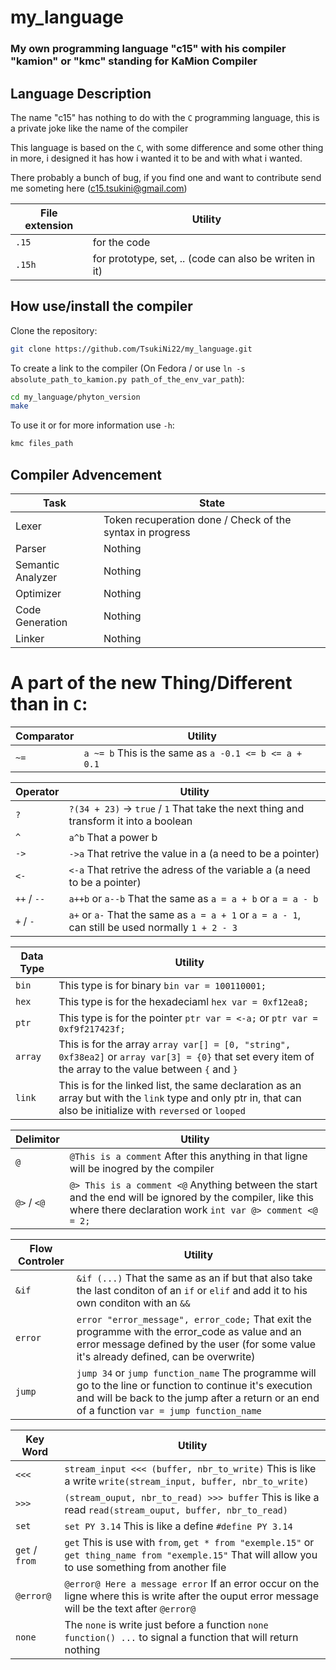 # my_language
### My own programming language "c15" with his compiler "kamion" or "kmc" standing for KaMion Compiler
## Language Description

The name "c15" has nothing to do with the `C` programming language, this is a private joke like the name of the compiler

This language is based on the `C`, with some difference and some other thing in more, i designed it has how i wanted it to be and with what i wanted.

There probably a bunch of bug, if you find one and want to contribute send me someting here (c15.tsukini@gmail.com)

| File extension | Utility                                                |
| -------------- | ------------------------------------------------------ |
| `.15`          | for the code                                           |
| `.15h`         | for prototype, set, .. (code can also be writen in it) |

## How use/install the compiler
Clone the repository:
```sh
git clone https://github.com/TsukiNi22/my_language.git
```

To create a link to the compiler (On Fedora / or use `ln -s absolute_path_to_kamion.py path_of_the_env_var_path`):
```sh
cd my_language/phyton_version
make
```

To use it or for more information use `-h`:
```sh
kmc files_path
```

## Compiler Advencement

| Task              | State                                                      |
| ----------------- | ---------------------------------------------------------- |
| Lexer             |  Token recuperation done / Check of the syntax in progress |
| Parser            |  Nothing                                                   |
| Semantic Analyzer |  Nothing                                                   |
| Optimizer         |  Nothing                                                   |
| Code Generation   |  Nothing                                                   |
| Linker            |  Nothing                                                   |

# A part of the new Thing/Different than in `C`:
| Comparator | Utility                                               |
| ---------- | ----------------------------------------------------- |
| `~=`       | `a ~= b` This is the same as `a -0.1 <= b <= a + 0.1` |

| Operator    | Utility                                                                                          |
| ----------- | ------------------------------------------------------------------------------------------------ |
| `?`         | `?(34 + 23)` -> `true` / `1` That take the next thing and transform it into a boolean            | 
| `^`         | `a^b` That a power b                                                                             | 
| `->`        | `->a` That retrive the value in a (a need to be a pointer)                                       | 
| `<-`        | `<-a` That retrive the adress of the variable a (a need to be a pointer)                         | 
| `++` / `--` | `a++b` or `a--b` That the same as `a = a + b` or `a = a - b`                                     | 
| `+` / `-`   | `a+` or `a-` That the same as `a = a + 1` or `a = a - 1`, can still be used normally `1 + 2 - 3` | 

| Data Type | Utility                                                                                                                                                        |
| --------- | -------------------------------------------------------------------------------------------------------------------------------------------------------------- |
| `bin`     | This type is for binary `bin var = 100110001;`                                                                                                                 | 
| `hex`     | This type is for the hexadeciaml `hex var = 0xf12ea8;`                                                                                                         | 
| `ptr`     | This type is for the pointer `ptr var = <-a;` or `ptr var = 0xf9f217423f;`                                                                                     | 
| `array`   | This is for the array `array var[] = [0, "string", 0xf38ea2]` or `array var[3] = {0}` that set every item of the array to the value between `{` and `}`        | 
| `link`    | This is for the linked list, the same declaration as an array but with the `link` type and only ptr in, that can also be initialize with `reversed` or `looped`| 

| Delimitor   | Utility                                                                                                                                                               |
| ----------- | --------------------------------------------------------------------------------------------------------------------------------------------------------------------- |
| `@`         | `@This is a comment` After this anything in that ligne will be inogred by the compiler                                                                                | 
| `@>` / `<@` | `@> This is a comment <@` Anything between the start and the end will be ignored by the compiler, like this where there declaration work `int var @> comment <@ = 2;` | 

| Flow Controler | Utility                                                                                                                                                                                                   |
| -------------- | --------------------------------------------------------------------------------------------------------------------------------------------------------------------------------------------------------- |
| `&if`          | `&if (...)` That the same as an if but that also take the last conditon of an `if` or `elif` and add it to his own conditon with an `&&`                                                                  | 
| `error`        | `error "error_message", error_code;` That exit the programme with the error_code as value and an error message defined by the user (for some value it's already defined, can be overwrite)                | 
| `jump`         | `jump 34` or `jump function_name` The programme will go to the line or function to continue it's execution and will be back to the jump after a return or an end of a function `var = jump function_name` | 

| Key Word       | Utility                                                                                                                                               |
| -------------- | ----------------------------------------------------------------------------------------------------------------------------------------------------- |
| `<<<`          | `stream_input <<< (buffer, nbr_to_write)` This is like a write `write(stream_input, buffer, nbr_to_write)`                                            | 
| `>>>`          | `(stream_ouput, nbr_to_read) >>> buffer` This is like a read `read(stream_ouput, buffer, nbr_to_read)`                                                | 
| `set`          | `set PY 3.14` This is like a define `#define PY 3.14`                                                                                                 | 
| `get` / `from` | `get` This is use with `from`, `get * from "exemple.15"` or `get thing_name from "exemple.15"` That will allow you to use something from another file | 
| `@error@`      | `@error@ Here a message error` If an error occur on the ligne where this is write after the ouput error message will be the text after `@error@`      | 
| `none`         | The `none` is write just before a function `none function() ...` to signal a function that will return nothing                                        | 
